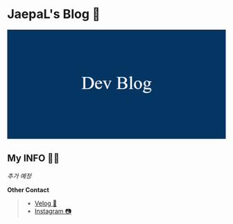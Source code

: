 # JaepaL's Blog 🌟

![](./Media/README_Thumnail.png)

## My INFO 🙋‍♂️

 *추가 예정*

**Other Contact**
> + [Velog 🌳](https://velog.io/@jaepal)
> + [Instagram 📷](https://www.instagram.com/jaechane/)